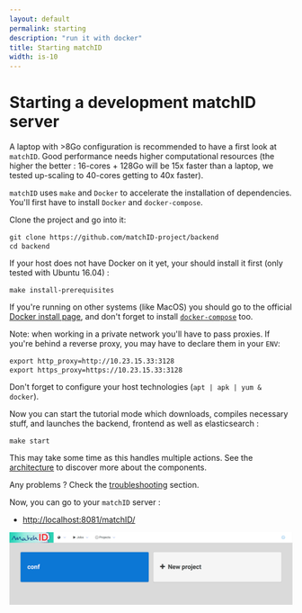 ```yaml
---
layout: default
permalink: starting
description: "run it with docker"
title: Starting matchID
width: is-10
---
```


# Starting a development matchID server

A laptop with >8Go configuration is recommended to have a first look at `matchID`. Good performance needs higher computational resources (the higher the better : 16-cores + 128Go will be 15x faster than a laptop, we tested up-scaling to 40-cores getting to 40x faster).

`matchID` uses `make` and `Docker` to accelerate the installation of dependencies. You'll first have to install `Docker` and `docker-compose`.

Clone the project and go into it: 

```
git clone https://github.com/matchID-project/backend
cd backend
```

If your host does not have Docker on it yet, your should install it first (only tested with Ubuntu 16.04) :

```
make install-prerequisites
```

If you're running on other systems (like MacOS) you should go to the official [Docker install page](https://docs.docker.com/install/), and don't forget to install [`docker-compose`](https://docs.docker.com/compose/install/) too. 

Note: when working in a private network you'll have to pass proxies. If you're behind a reverse proxy, you may have to declare them in your `ENV`:  

```
export http_proxy=http://10.23.15.33:3128
export https_proxy=https://10.23.15.33:3128
```

Don't forget to configure your host technologies (`apt | apk | yum & docker`). 

Now you can start the tutorial mode which downloads, compiles necessary stuff, and launches the backend, frontend as well as elasticsearch :

```
make start
```

This may take some time as this handles multiple actions. See the [architecture](automation) to discover more about the components.

Any problems ? Check the [troubleshooting](automation#troubleshooting) section.

Now, you can go to your `matchID` server : 

- [http://localhost:8081/matchID/](http://localhost:8081/matchID/)

<img src="assets/images/frontend-start.png" alt="matchID projects view">


